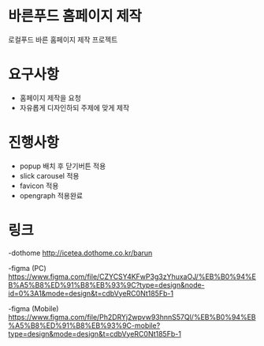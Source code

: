 # 바른푸드 홈페이지 제작
 로컬푸드 바른 홈페이지 제작 프로젝트

# 요구사항
- 홈페이지 제작을 요청
- 자유롭게 디자인하되 주제에 맞게 제작

# 진행사항
- popup 배치 후 닫기버튼 적용 
- slick carousel 적용 
- favicon 적용 
- opengraph 적용완료

# 링크
-dothome
http://icetea.dothome.co.kr/barun

-figma (PC)
https://www.figma.com/file/CZYCSY4KFwP3g3zYhuxaOJ/%EB%B0%94%EB%A5%B8%ED%91%B8%EB%93%9C?type=design&node-id=0%3A1&mode=design&t=cdbVyeRC0Nt185Fb-1

-figma (Mobile)
https://www.figma.com/file/Ph2DRYj2wpvw93hnnS57Ql/%EB%B0%94%EB%A5%B8%ED%91%B8%EB%93%9C-mobile?type=design&mode=design&t=cdbVyeRC0Nt185Fb-1
